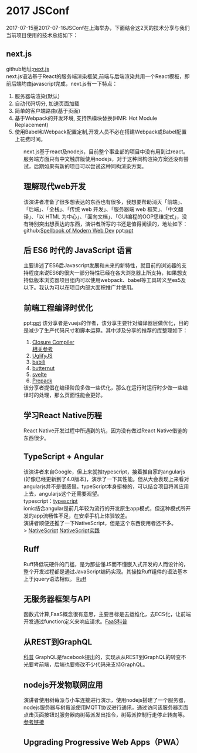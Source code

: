 <h1>2017 JSConf</h1>
2017-07-15至2017-07-16JSConf在上海举办，下面结合这2天的技术分享与我们当前项目使用的技术总结如下：
<h2>next.js</h2>
github地址:<a href="https://github.com/zeit/next.js">next.js</a><br/>
next.js语法基于React的服务端渲染框架,前端与后端渲染共用一个React模板，即前后端均由javascript完成，next.js有一下特点：
<ol>
    <li>服务器端渲染(默认)</li>
    <li>自动代码切分, 加速页面加载</li>
    <li>简单的客户端路由(基于页面)</li>
    <li>基于Webpack的开发环境, 支持热模块替换(HMR: Hot Module Replacement)</li>
    <li>使用Babel和Webpack配置定制,开发人员不必在搭建Webpack或Babel配置上花费时间。</li>
<ol>

next.js基于react及nodejs，目前整个事业部的项目中没有用到过react。服务端方面只有中文触屏版使用nodejs，对于这种同构渲染方案还没有尝试，后期如果有新的项目可以尝试这种同构渲染方案。
<h2>理解现代web开发</h2>
该演讲者准备了很多想表达的东西也有很多，我想要帮助消灭「前端」、「后端」、「全栈」、「传统 web 开发」、「服务器端 web 框架」、「中文翻译」、「以 HTML 为中心」、「面向文档」、「GUI编程的OOP思维定式」，没有特别突出想表达的东西，演讲者所写的书还是值得阅读的，地址如下：
github:<a href="https://github.com/dexteryy/spellbook-of-modern-webdev">Spellbook of Modern Web Dev</a>
ppt:<a href="https://speakerdeck.com/dexteryy/understanding-modern-web-development-at-jsconf-china-2017-zhong-wen">ppt</a>
<h2>后 ES6 时代的 JavaScript 语言</h2>
主要讲述了ES6后Javascript发展和未来的新特性，就目前的浏览器的支持程度来说ES6的很大一部分特性已经在各大浏览器上所支持，如果想支持低版本浏览器项目组内可以使用webpack、babel等工具转义至es5及以下。我认为可以在项目内部大面积推广并使用。
<h2>前端工程编译时优化</h2>
ppt:<a href="https://docs.google.com/presentation/d/1ot0JYflhGmPq5Y_PAIEEyYH4APWBK17Zf7-d1dM4v7g/edit#slide=id.p">ppt</a>
该分享者是vuejs的作者，该分享主要针对编译器层做优化，目的是减少了生产代码尺寸和脚本运算。其中涉及分享的推荐的库整理如下：
<ol>
    <li><a href="https://developers.google.com/closure/compiler/">Closure Compiler</a><br/> <a href="https://segmentfault.com/a/1190000002575760">相关参考</a></li>
    <li><a href="https://github.com/mishoo/UglifyJS2">UglifyJS</a></li>
    <li><a href="https://github.com/babel/babili">babili</a></li>
    <li><a href="https://github.com/Rich-Harris/butternut">butternut</a></li>
    <li><a href="https://svelte.technology/guide">svelte</a></li>
    <li><a href="https://prepack.io/">Prepack</a></li>
</ol>
该分享者提倡在编译阶段多做一些优化，那么在运行时运行时少做一些编译时的处理，那么页面性能会更好。
<h2>学习React Native历程</h2>
React Native开发过程中所遇到的坑，因为没有做过React Native借鉴的东西很少。
<h2>TypeScript + Angular</h2>
该演讲者来自Google，但上来就推typescript，接着推自家的angularjs
(好像已经更新到了4.0版本)，演示了一下其性能。但从大会表现上来看对angularjs并不是很感冒。typeScript本身挺棒的，可以结合项目将其应用上去，angularjs这个还需要观望。<br/>
typescript：<a href="https://www.tslang.cn/">typescript</a><br/>
ionic结合angular是前几年较为流行的开发原生app模式，但这种模式所开发的app流畅性不足，在安卓手机上体验较差。<br/>
演讲者顺便还推了一下NativeScript，但是这个东西使用者还不多。<br/>>
<a href="http://www.telerik.com/nativescript">NativeScript</a>
<a href="http://www.jianshu.com/p/31c3890c51ce">NativeScript实践</a>
<h2>Ruff</h2>
Ruff降低玩硬件的门槛，是为那些懂JS而不懂嵌入式开发的人而设计的，整个开发过程都是通过JavaScript编码实现。其操控Ruff组件的语法基本上于jquery语法相似。
<a href="https://ruff.io/">Ruff</a>

<h2>无服务器框架与API</h2>
函数式计算,FaaS概念很有意思，主要目标是去运维化，去ECS化，让前端开发通过function定义来响应请求。<a href="http://blog.csdn.net/u013970991/article/details/57482813">FaaS科普</a>
<h2>从REST到GraphQL</h2>
<a href="https://zhuanlan.zhihu.com/p/23647589">科普</a>
GraphQL是facebook提出的，实现从从REST到GraphQL的转变不光要考前端，后端也要修改不少代码来支持GraphQL。
<h2>nodejs开发物联网应用</h2>
演讲者使用树莓派与小车连接进行演示，使用nodejs搭建了一个服务器，nodejs服务器与树莓派使用MQTT协议进行通讯，通过访问该服务器页面点击页面按钮对服务器向树莓派发出指令，树莓派控制行走停止转向等。
<a href="http://www.jianshu.com/p/f8d824afbe3d">参考链接</a>
<h2>Upgrading Progressive Web Apps（PWA）</h2>
    


